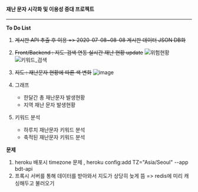 #### 재난 문자 시각화 및 이용성 증대 프로젝트

<hr>

**To Do List**

1. ~~게시판 API 추출 후 이용 => 2020-07-08~08-08 게시판 데이터 JSON DB화~~

2. ~~Front/Backend : 지도-검색 연동 실시간 재난 현황 update~~
    ![위험현황](https://user-images.githubusercontent.com/26922008/89745367-5157c680-daee-11ea-8747-ea3a31243fdf.png)<br>
    ![키워드_검색](https://user-images.githubusercontent.com/26922008/89745370-53218a00-daee-11ea-9253-62e02b9bf492.PNG)<br>

3. ~~지도 : 재난문자 현황에 따른 색 변화~~
    ![image](https://user-images.githubusercontent.com/26922008/90306761-32e93500-df0b-11ea-9b21-2127c44c27f2.png)


4. 그래프
    * 한달간 총 재난문자 발생현황
    * 지역 재난 문자 발생현황

5. 키워드 분석
    * 하루치 재난문자 키워드 분석
    * 축적된 재난문자 키워드 분석

**문제**

1. heroku 배포시 timezone 문제 , heroku config:add TZ="Asia/Seoul" --app bdt-api
2. 프록시 서버를 통해 데이터를 받아와서 지도가 상당히 늦게 뜸 => redis에 미리 캐싱해두고 불러오기